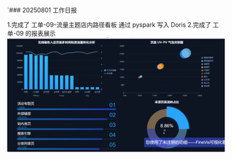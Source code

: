 `### 20250801 工作日报

1.完成了 工单-09-流量主题店内路径看板 通过 pyspark 写入 Doris
2.完成了 工单-09 的报表展示 
![img.png](../../img/imgs11/img.png)
